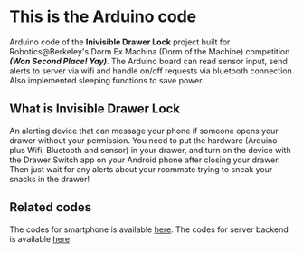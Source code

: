 # This is the Arduino code
Arduino code of the **Inivisible Drawer Lock** project built for Robotics@Berkeley's Dorm Ex Machina (Dorm of the Machine) competition ***(Won Second Place! Yay)***. The Arduino board can read sensor input, send alerts to server via wifi and handle on/off requests via bluetooth connection. Also implemented sleeping functions to save power.

## What is Invisible Drawer Lock
An alerting device that can message your phone if someone opens your drawer without your permission. You need to put the hardware (Arduino plus Wifi, Bluetooth and sensor) in your drawer, and turn on the device with the Drawer Switch app on your Android phone after closing your drawer. Then just wait for any alerts about your roommate trying to sneak your snacks in the drawer!

## Related codes
The codes for smartphone is available [here](https://github.com/DXM-Y-Team/SafeDrawerSwitch).
The codes for server backend is available [here](https://github.com/DXM-Y-Team/server-backend).
